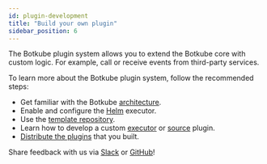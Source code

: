 ```yaml
---
id: plugin-development
title: "Build your own plugin"
sidebar_position: 6
---
```


The Botkube plugin system allows you to extend the Botkube core with custom logic. For example, call or receive events from third-party services.

To learn more about the Botkube plugin system, follow the recommended steps:

- Get familiar with the Botkube [architecture](../../architecture).
- Enable and configure the [Helm](../configuration/executor/helm.md) executor.
- Use the [template repository](quick-start.md).
- Learn how to develop a custom [executor](custom-executor.md) or [source](custom-source.md) plugin.
- [Distribute the plugins](repository.md) that you built.

Share feedback with us via [Slack](https://join.botkube.io/) or [GitHub](https://github.com/kubeshop/botkube/issues)!
